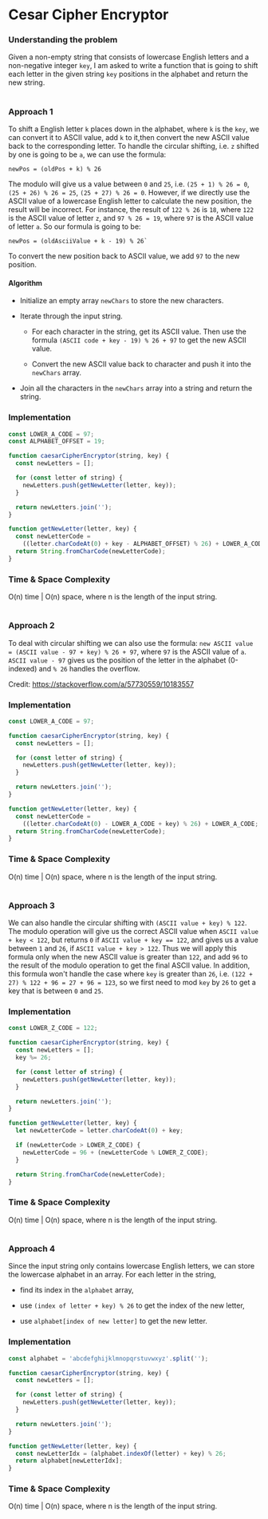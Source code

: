 # Cesar Cipher Encryptor

### Understanding the problem

Given a non-empty string that consists of lowercase English letters and a non-negative integer `key`, I am asked to write a function that is going to shift each letter in the given string `key` positions in the alphabet and return the new string.

#

### Approach 1

To shift a English letter `k` places down in the alphabet, where `k` is the `key`, we can convert it to ASCII value, add `k` to it,then convert the new ASCII value back to the corresponding letter. To handle the circular shifting, i.e. `z` shifted by one is going to be `a`, we can use the formula:

```
newPos = (oldPos + k) % 26
```

The modulo will give us a value between `0` and `25`, i.e. `(25 + 1) % 26 = 0`, `(25 + 26) % 26 = 25`, `(25 + 27) % 26 = 0`. However, if we directly use the ASCII value of a lowercase English letter to calculate the new position, the result will be incorrect. For instance, the result of `122 % 26` is `18`, where `122` is the ASCII value of letter `z`, and `97 % 26 = 19`, where `97` is the ASCII value of letter `a`. So our formula is going to be:

```
newPos = (oldAsciiValue + k - 19) % 26`
```

To convert the new position back to ASCII value, we add `97` to the new position.

#### Algorithm

- Initialize an empty array `newChars` to store the new characters.

- Iterate through the input string.

  - For each character in the string, get its ASCII value. Then use the formula `(ASCII code + key - 19) % 26 + 97` to get the new ASCII value.

  - Convert the new ASCII value back to character and push it into the `newChars` array.

- Join all the characters in the `newChars` array into a string and return the string.

### Implementation

```js
const LOWER_A_CODE = 97;
const ALPHABET_OFFSET = 19;

function caesarCipherEncryptor(string, key) {
  const newLetters = [];

  for (const letter of string) {
    newLetters.push(getNewLetter(letter, key));
  }

  return newLetters.join('');
}

function getNewLetter(letter, key) {
  const newLetterCode =
    ((letter.charCodeAt(0) + key - ALPHABET_OFFSET) % 26) + LOWER_A_CODE;
  return String.fromCharCode(newLetterCode);
}
```

### Time & Space Complexity

O(n) time | O(n) space, where n is the length of the input string.

#

### Approach 2

To deal with circular shifting we can also use the formula: `new ASCII value = (ASCII value - 97 + key) % 26 + 97`, where `97` is the ASCII value of `a`. `ASCII value - 97` gives us the position of the letter in the alphabet (0-indexed) and `% 26` handles the overflow.

Credit: https://stackoverflow.com/a/57730559/10183557

### Implementation

```js
const LOWER_A_CODE = 97;

function caesarCipherEncryptor(string, key) {
  const newLetters = [];

  for (const letter of string) {
    newLetters.push(getNewLetter(letter, key));
  }

  return newLetters.join('');
}

function getNewLetter(letter, key) {
  const newLetterCode =
    ((letter.charCodeAt(0) - LOWER_A_CODE + key) % 26) + LOWER_A_CODE;
  return String.fromCharCode(newLetterCode);
}
```

### Time & Space Complexity

O(n) time | O(n) space, where n is the length of the input string.

#

### Approach 3

We can also handle the circular shifting with `(ASCII value + key) % 122`. The modulo operation will give us the correct ASCII value when `ASCII value + key < 122`, but returns `0` if `ASCII value + key == 122`, and gives us a value between `1` and `26`, if `ASCII value + key > 122`. Thus we will apply this formula only when the new ASCII value is greater than `122`, and add `96` to the result of the modulo operation to get the final ASCII value. In addition, this formula won't handle the case where `key` is greater than `26`, i.e. `(122 + 27) % 122 + 96 = 27 + 96 = 123`, so we first need to mod `key` by `26` to get a key that is between `0` and `25`.

### Implementation

```js
const LOWER_Z_CODE = 122;

function caesarCipherEncryptor(string, key) {
  const newLetters = [];
  key %= 26;

  for (const letter of string) {
    newLetters.push(getNewLetter(letter, key));
  }

  return newLetters.join('');
}

function getNewLetter(letter, key) {
  let newLetterCode = letter.charCodeAt(0) + key;

  if (newLetterCode > LOWER_Z_CODE) {
    newLetterCode = 96 + (newLetterCode % LOWER_Z_CODE);
  }

  return String.fromCharCode(newLetterCode);
}
```

### Time & Space Complexity

O(n) time | O(n) space, where n is the length of the input string.

#

### Approach 4

Since the input string only contains lowercase English letters, we can store the lowercase alphabet in an array. For each letter in the string,

- find its index in the `alphabet` array,

- use `(index of letter + key) % 26` to get the index of the new letter,

- use `alphabet[index of new letter]` to get the new letter.

### Implementation

```js
const alphabet = 'abcdefghijklmnopqrstuvwxyz'.split('');

function caesarCipherEncryptor(string, key) {
  const newLetters = [];

  for (const letter of string) {
    newLetters.push(getNewLetter(letter, key));
  }

  return newLetters.join('');
}

function getNewLetter(letter, key) {
  const newLetterIdx = (alphabet.indexOf(letter) + key) % 26;
  return alphabet[newLetterIdx];
}
```

### Time & Space Complexity

O(n) time | O(n) space, where n is the length of the input string.
